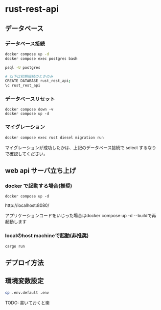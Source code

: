 # rust-rest-api

## データベース

### データベース接続

```bash
docker compose up -d
docker compose exec postgres bash

psql -U postgres

# 以下は初期接続のときのみ
CREATE DATABASE rust_rest_api;
\c rust_rest_api
```

### データベースリセット

```
docker compose down -v
docker compose up -d
```

### マイグレーション

```bash
docker compose exec rust diesel migration run
```

マイグレーションが成功したかは、上記のデータベース接続で select するなりで確認してください。

## web api サーバ立ち上げ

### docker で起動する場合(推奨)

```
docker compose up -d
```

http://localhost:8080/

アプリケーションコードをいじった場合はdocker compose up -d --buildで再起動します

### localのhost machineで起動(非推奨)

```bash
cargo run
```

## デプロイ方法

## 環境変数設定

```bash
cp .env.default .env
```

TODO: 書いておくと楽


